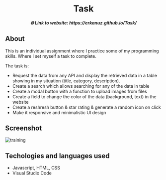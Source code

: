<h1 align="center"> Task </h1>
<h5 align="center">🌐 Link to website: https://erkanuz.github.io/Task/</h5>

## About
This is an individual assignment where I practice some of my programming skills. Where I set myself a task to complete.

The task is:

* Request the data from any API and display the retrieved data in a table showing in my situation (title, category, description).
* Create a search which allows searching for any of the data in table
* Create a modal button with a function to upload images from files
* Create a field to change the color of the data (background, text) in the website
* Create a reshresh button & star rating & generate a random icon on click
* Make it responsive and minimalistic UI design

## Screenshot
![training](https://user-images.githubusercontent.com/78959562/212561048-168381fa-a044-43dc-abef-d3dc5560cffb.png)

## Techologies and languages used
* Javascript, HTML, CSS
* Visual Studio Code